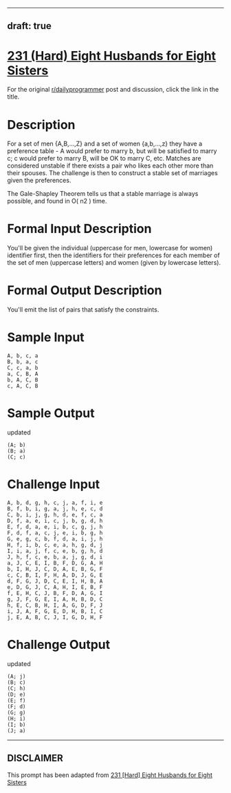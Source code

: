 ---
draft: true
----

# [231 (Hard) Eight Husbands for Eight Sisters](https://www.reddit.com/r/dailyprogrammer/comments/3kj1v9/20150911_challenge_231_hard_eight_husbands_for/)

For the original [r/dailyprogrammer](https://www.reddit.com/r/dailyprogrammer/) post and discussion, click the link in the title.

# Description
For a set of men {A,B,...,Z} and a set of women {a,b,...,z} they have a preference table - A would prefer to marry b, but will be satisfied to marry c; c would prefer to marry B, will be OK to marry C, etc. Matches are considered unstable if there exists a pair who likes each other more than their spouses.  The challenge is then to construct a stable set of marriages given the preferences.

The Gale-Shapley Theorem tells us that a stable marriage is always possible, and found in O( n2 ) time.

# Formal Input Description
You'll be given the individual (uppercase for men, lowercase for women) identifier first, then the identifiers for their preferences for each member of the set of men (uppercase letters) and women (given by lowercase letters). 

# Formal Output Description
You'll emit the list of pairs that satisfy the constraints.

# Sample Input

```
A, b, c, a
B, b, a, c
C, c, a, b
a, C, B, A
b, A, C, B
c, A, C, B
```
# Sample Output
updated 


```
(A; b)
(B; a)
(C; c)
```
# Challenge Input

```
A, b, d, g, h, c, j, a, f, i, e
B, f, b, i, g, a, j, h, e, c, d
C, b, i, j, g, h, d, e, f, c, a
D, f, a, e, i, c, j, b, g, d, h
E, f, d, a, e, i, b, c, g, j, h
F, d, f, a, c, j, e, i, b, g, h
G, e, g, c, b, f, d, a, i, j, h
H, f, i, b, c, e, a, h, g, d, j
I, i, a, j, f, c, e, b, g, h, d
J, h, f, c, e, b, a, j, g, d, i
a, J, C, E, I, B, F, D, G, A, H
b, I, H, J, C, D, A, E, B, G, F
c, C, B, I, F, H, A, D, J, G, E
d, F, G, J, D, C, E, I, H, B, A
e, D, G, J, C, A, H, I, E, B, F
f, E, H, C, J, B, F, D, A, G, I
g, J, F, G, E, I, A, H, B, D, C
h, E, C, B, H, I, A, G, D, F, J
i, J, A, F, G, E, D, H, B, I, C
j, E, A, B, C, J, I, G, D, H, F
```
# Challenge  Output
updated 


```
(A; j)
(B; c)
(C; h)
(D; e)
(E; f)
(F; d)
(G; g)
(H; i)
(I; b)
(J; a)
```

----
## **DISCLAIMER**
This prompt has been adapted from [231 [Hard] Eight Husbands for Eight Sisters](https://www.reddit.com/r/dailyprogrammer/comments/3kj1v9/20150911_challenge_231_hard_eight_husbands_for/
)
